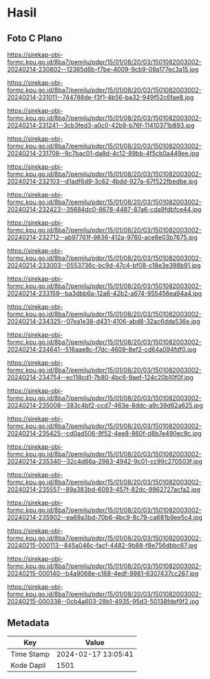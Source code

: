 # Hasil

## Foto C Plano

https://sirekap-obj-formc.kpu.go.id/8ba7/pemilu/pdpr/15/01/08/20/03/1501082003002-20240214-230802--12365d6b-f7be-4009-9cb9-09a177ec3a15.jpg

https://sirekap-obj-formc.kpu.go.id/8ba7/pemilu/pdpr/15/01/08/20/03/1501082003002-20240214-231011--744788de-f3f1-4b56-ba32-949f52c6fae8.jpg

https://sirekap-obj-formc.kpu.go.id/8ba7/pemilu/pdpr/15/01/08/20/03/1501082003002-20240214-231241--3cb3fed3-a0c0-42b9-b76f-11410371b893.jpg

https://sirekap-obj-formc.kpu.go.id/8ba7/pemilu/pdpr/15/01/08/20/03/1501082003002-20240214-231708--9c7bac01-da8d-4c12-89bb-4f5cb0a449ee.jpg

https://sirekap-obj-formc.kpu.go.id/8ba7/pemilu/pdpr/15/01/08/20/03/1501082003002-20240214-232103--d1adf6d9-3c62-4bdd-927a-67f522fbedbe.jpg

https://sirekap-obj-formc.kpu.go.id/8ba7/pemilu/pdpr/15/01/08/20/03/1501082003002-20240214-232423--35684dc0-8678-4487-87a6-cda9fdbfce44.jpg

https://sirekap-obj-formc.kpu.go.id/8ba7/pemilu/pdpr/15/01/08/20/03/1501082003002-20240214-232712--ab97761f-9836-412a-9760-ace6e03b7675.jpg

https://sirekap-obj-formc.kpu.go.id/8ba7/pemilu/pdpr/15/01/08/20/03/1501082003002-20240214-233003--0553736c-bc9d-47c4-bf08-c18e3e398b91.jpg

https://sirekap-obj-formc.kpu.go.id/8ba7/pemilu/pdpr/15/01/08/20/03/1501082003002-20240214-233159--ba3dbb6a-12a6-42b2-a674-955456ea94a4.jpg

https://sirekap-obj-formc.kpu.go.id/8ba7/pemilu/pdpr/15/01/08/20/03/1501082003002-20240214-234325--07ea1e38-d431-4106-abd8-32ac6dda536e.jpg

https://sirekap-obj-formc.kpu.go.id/8ba7/pemilu/pdpr/15/01/08/20/03/1501082003002-20240214-234641--516aae8c-f7dc-4609-8ef2-cd64a094fdf0.jpg

https://sirekap-obj-formc.kpu.go.id/8ba7/pemilu/pdpr/15/01/08/20/03/1501082003002-20240214-234754--ec118cd1-7b80-4bc6-9aef-124c20b10f0f.jpg

https://sirekap-obj-formc.kpu.go.id/8ba7/pemilu/pdpr/15/01/08/20/03/1501082003002-20240214-235008--383c4bf2-ccd7-463e-8ddc-a9c39d62a625.jpg

https://sirekap-obj-formc.kpu.go.id/8ba7/pemilu/pdpr/15/01/08/20/03/1501082003002-20240214-235425--cd0ad506-9f52-4ee8-860f-d8b7e490ec9c.jpg

https://sirekap-obj-formc.kpu.go.id/8ba7/pemilu/pdpr/15/01/08/20/03/1501082003002-20240214-235340--32c4d66a-2983-4942-9c01-cc99c270503f.jpg

https://sirekap-obj-formc.kpu.go.id/8ba7/pemilu/pdpr/15/01/08/20/03/1501082003002-20240214-235557--89a383bd-6093-457f-82dc-9962727acfa2.jpg

https://sirekap-obj-formc.kpu.go.id/8ba7/pemilu/pdpr/15/01/08/20/03/1501082003002-20240214-235902--ea69a3bd-70b6-4bc9-8c79-ca681b9ee5c4.jpg

https://sirekap-obj-formc.kpu.go.id/8ba7/pemilu/pdpr/15/01/08/20/03/1501082003002-20240215-000113--845a046c-facf-4482-9b88-f8e756dbbc67.jpg

https://sirekap-obj-formc.kpu.go.id/8ba7/pemilu/pdpr/15/01/08/20/03/1501082003002-20240215-000140--b4a9068e-c168-4edf-9981-6307437cc267.jpg

https://sirekap-obj-formc.kpu.go.id/8ba7/pemilu/pdpr/15/01/08/20/03/1501082003002-20240215-000338--0cb4a603-28b1-4935-95d3-50138fdef9f2.jpg


## Metadata

| Key        | Value               |
| ---------- | ------------------- |
| Time Stamp | 2024-02-17 13:05:41 |
| Kode Dapil | 1501                |



